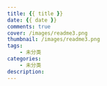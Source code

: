 ```yaml
---
title: {{ title }}
date: {{ date }}
comments: true
cover: /images/readme3.png
thumbnail: /images/readme3.png
tags:
    - 未分类
categories:
    - 未分类
description:
---
```

